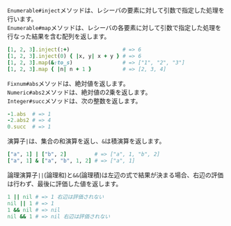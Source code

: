 `Enumerable#inject`メソッドは、レシーバの要素に対して引数で指定した処理を行います。  
`Enumerable#map`メソッドは、レシーバの各要素に対して引数で指定した処理を行なった結果を含む配列を返します。

```ruby
[1, 2, 3].inject(:+)                 # => 6
[1, 2, 3].inject(0) { |x, y| x + y } # => 6
[1, 2, 3].map(&:to_s)                # => ["1", "2", "3"]
[1, 2, 3].map { |n| n + 1 }          # => [2, 3, 4]
```

`Fixnum#abs`メソッドは、絶対値を返します。  
`Numeric#abs2`メソッドは、絶対値の2乗を返します。  
`Integer#succ`メソッドは、次の整数を返します。

```ruby
-1.abs  # => 1
-2.abs2 # => 4
0.succ  # => 1
```

演算子`|`は、集合の和演算を返し、`&`は積演算を返します。  

```ruby
["a", 1] | ["b", 2]         # => ["a", 1, "b", 2]
["a", 1] & ["a", "b", 1, 2] # => ["a", 1]
```

論理演算子`||`(論理和)と`&&`(論理積)は左辺の式で結果が決まる場合、右辺の評価は行わず、最後に評価した値を返します。

```ruby
1 || nil # => 1 右辺は評価されない
nil || 1 # => 1
1 && nil # => nil
nil && 1 # => nil 右辺は評価されない
```
